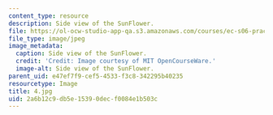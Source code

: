 ```yaml
---
content_type: resource
description: Side view of the SunFlower.
file: https://ol-ocw-studio-app-qa.s3.amazonaws.com/courses/ec-s06-practical-electronics-fall-2004/2a6b12c9db5e15390decf0084e1b503c_4.jpg
file_type: image/jpeg
image_metadata:
  caption: Side view of the SunFlower.
  credit: 'Credit: Image courtesy of MIT OpenCourseWare.'
  image-alt: Side view of the SunFlower.
parent_uid: e47ef7f9-cef5-4533-f3c8-342295b40235
resourcetype: Image
title: 4.jpg
uid: 2a6b12c9-db5e-1539-0dec-f0084e1b503c
---
```

